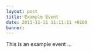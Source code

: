 ```yaml
---
layout: post
title: Example Event
date: 2011-11-11 11:11:11 +0100
banner: 
---
```


This is an example event ...
